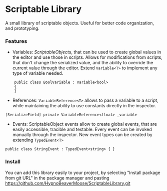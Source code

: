 # Scriptable Library

A small library of scriptable objects. Useful for better code organization, and prototyping.

### Features

 - Variables: *ScriptableObject*s, that can be used to create global values in the editor and use those in scripts. Allows for modifications from scripts, that don't change the serialized value, and the ability to override the current value through the editor. Extend  `Variable<T>` to implement any type of variable needed.
```
    public class BoolVariable : Variable<bool>
    {
    }
```
 - References: `VariableReference<T>` allows to pass a variable to a script, while maintaining the ability to use constants directly in the inspector.
```
[SerializeField] private VariableReference<float> _variable
```
- Events: ScriptableObject events allow to create global events, that are easily accessible, tracible and testable. Every event can be invoked manually through the inspector. New event types can be created by extending `TypedEvent<T>`
```
public class StringEvent : TypedEvent<string> { }
```

### Install
You can add this library easily to your project, by selecting "Install package from git URL" in the package manager and pasting https://github.com/HypnoBeaverMoose/ScriptableLibrary.git

